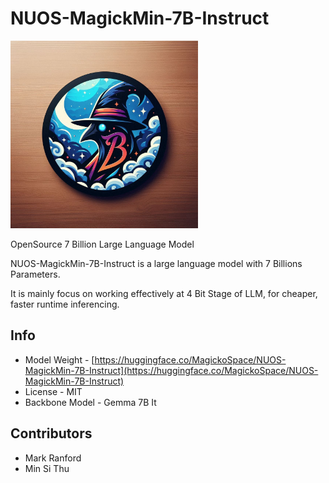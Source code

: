 # NUOS-MagickMin-7B-Instruct

<img alt="" src="nuos7b.jpeg" width=300 height=300 />

OpenSource 7 Billion Large Language Model

NUOS-MagickMin-7B-Instruct is a large language model with 7 Billions Parameters.

It is mainly focus on working effectively at 4 Bit Stage of LLM, for cheaper, faster runtime inferencing.

## Info

- Model Weight - [https://huggingface.co/MagickoSpace/NUOS-MagickMin-7B-Instruct](https://huggingface.co/MagickoSpace/NUOS-MagickMin-7B-Instruct)
- License - MIT
- Backbone Model - Gemma 7B It

## Contributors

- Mark Ranford
- Min Si Thu

